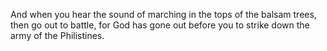 And when you hear the sound of marching in the tops of the balsam trees, then go out to battle, for God has gone out before you to strike down the army of the Philistines.
